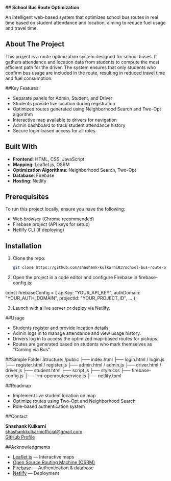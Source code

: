 <b> ## School Bus Route Optimization</b>

An intelligent web-based system that optimizes school bus routes in real time based on student attendance and location, aiming to reduce fuel usage and travel time.

## About The Project

This project is a route optimization system designed for school buses. It gathers attendance and location data from students to compute the most efficient path for the driver. The system ensures that only students who confirm bus usage are included in the route, resulting in reduced travel time and fuel consumption.

##Key Features:

- Separate panels for Admin, Student, and Driver
- Students provide live location during registration
- Optimized routes generated using Neighborhood Search and Two-Opt algorithm
- Interactive map available to drivers for navigation
- Admin dashboard to track student attendance history
- Secure login-based access for all roles

##  Built With

- **Frontend**: HTML, CSS, JavaScript  
- **Mapping**: Leaflet.js, OSRM  
- **Optimization Algorithms**: Neighborhood Search, Two-Opt  
- **Database**: Firebase  
- **Hosting**: Netlify

## Prerequisites

To run this project locally, ensure you have the following:

- Web browser (Chrome recommended)
- Firebase project (API keys for setup)
- Netlify CLI (if deploying)

## Installation

1. Clone the repo:
   ```bash
   git clone https://github.com/shashank-kulkarni03/school-bus-route-optimization.git

2. Open the project in a code editor and configure Firebase in firebase-config.js:

const firebaseConfig = {
  apiKey: "YOUR_API_KEY",
  authDomain: "YOUR_AUTH_DOMAIN",
  projectId: "YOUR_PROJECT_ID",
  ...
};

3. Launch with a live server or deploy via Netlify.

##Usage
- Students register and provide location details.
- Admin logs in to manage attendance and view usage history.
- Drivers log in to access the optimized map-based routes for pickups.
- Routes are generated based on students who mark themselves as "Coming via Bus".

##Sample Folder Structure:
/public
├── index.html
├── login.html / login.js
├── register.html / register.js
├── admin.html / admin.js
├── driver.html / driver.js
├── student.html
├── script.js
├── style.css
├── firebase-config.js
├── lrm-openrouteservice.js
├── netlify.toml

##Roadmap
 - Implement live student location on map
 - Optimize routes using Two-Opt and Neighborhood Search
 - Role-based authentication system

##Contact

**Shashank Kulkarni**  
 shashankkulkarniofficial@gmail.com  
 [GitHub Profile](https://github.com/shashank-kulkarni03)

##Acknowledgments

- [Leaflet.js](https://leafletjs.com/) — Interactive maps  
- [Open Source Routing Machine (OSRM)](http://project-osrm.org/)  
- [Firebase](https://firebase.google.com/) — Authentication & database  
- [Netlify](https://www.netlify.com/) — Deployment  
